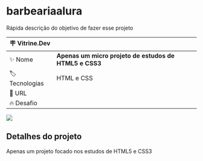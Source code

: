 # barbeariaalura

Rápida descrição do objetivo de fazer esse projeto

| :placard: Vitrine.Dev |     |
| -------------  | --- |
| :sparkles: Nome        | **Apenas um micro projeto de estudos de HTML5 e CSS3**
| :label: Tecnologias | HTML e CSS
| :rocket: URL         | 
| :fire: Desafio     | 

<!-- Inserir imagem com a #vitrinedev ao final do link -->
![](https://th.bing.com/th/id/OIP.K7XopumPoFYyJqyYCIWWQAHaE5?w=241&h=180&c=7&r=0&o=5&dpr=1.5&pid=1.7#vitrinedev)

## Detalhes do projeto
Apenas um projeto focado nos estudos de HTML5 e CSS3